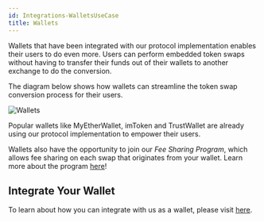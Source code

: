 ```yaml
---
id: Integrations-WalletsUseCase
title: Wallets
---
```

Wallets that have been integrated with our protocol implementation enables their users to do even more. Users can perform embedded token swaps without having to transfer their funds out of their wallets to another exchange to do the conversion. 

The diagram below shows how wallets can streamline the token swap conversion process for their users.

![Wallets](/uploads/wallets.png "Wallets")

Popular wallets like MyEtherWallet, imToken and TrustWallet are already using our protocol implementation to empower their users.

Wallets also have the opportunity to join our *Fee Sharing Program*, which allows fee sharing on each swap that originates from your wallet. Learn more about the program [here](integrations-feesharing.md)!

## Integrate Your Wallet
To learn about how you can integrate with us as a wallet, please visit [here](integrations-walletsguide.md).
